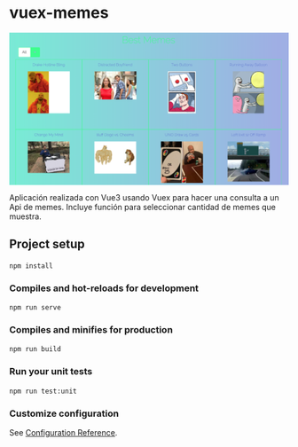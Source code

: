 # vuex-memes

<img align="center" width="800px" src="https://raw.githubusercontent.com/rosepernia/vuex-memes/master/public/memes-app.png" />

Aplicación realizada con Vue3 usando Vuex para hacer una consulta a un Api de memes. Incluye función para seleccionar cantidad de memes que muestra.

## Project setup
```
npm install
```

### Compiles and hot-reloads for development
```
npm run serve
```

### Compiles and minifies for production
```
npm run build
```

### Run your unit tests
```
npm run test:unit
```

### Customize configuration
See [Configuration Reference](https://cli.vuejs.org/config/).
